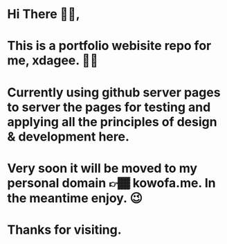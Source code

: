 # Hi There 👋🏾,
# This is a portfolio webisite repo for me, xdagee. 🤴🏾
# Currently using github server pages to server the pages for testing and applying all the principles of design & development here.
# Very soon it will be moved to my personal domain 👉🏾 kowofa.me. In the meantime enjoy. 😉
# Thanks for visiting.
